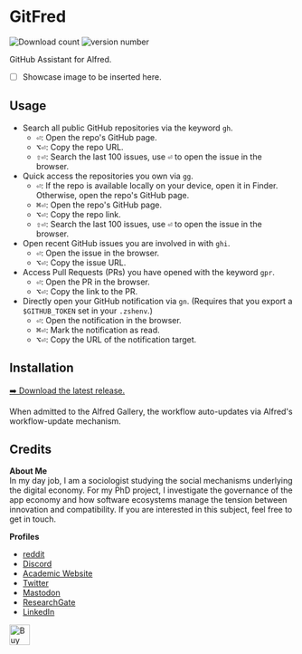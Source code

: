 <!-- LTeX: enabled=false -->
# GitFred
<!-- LTeX: enabled=true -->
![Download count](https://img.shields.io/github/downloads/chrisgrieser/gitfred/total?label=Total%20Downloads&style=plastic)
![version number](https://img.shields.io/github/v/release/chrisgrieser/gitfred?label=Latest%20Release&style=plastic)

GitHub Assistant for Alfred.

- [ ] Showcase image to be inserted here.

## Usage
- Search all public GitHub repositories via the keyword `gh`.
	+ <kbd>⏎</kbd>: Open the repo's GitHub page.
	+ <kbd>⌥⏎</kbd>: Copy the repo URL.
	+ <kbd>⇧⏎</kbd>: Search the last 100 issues, use <kbd>⏎</kbd> to open the
	  issue in the browser.
- Quick access the repositories you own via `gg`.
	+ <kbd>⏎</kbd>: If the repo is available locally on your device, open it in
	  Finder. Otherwise, open the repo's GitHub page.
	+ <kbd>⌘⏎</kbd>: Open the repo's GitHub page.
	+ <kbd>⌥⏎</kbd>: Copy the repo link.
	+ <kbd>⇧⏎</kbd>: Search the last 100 issues, use <kbd>⏎</kbd> to open the
	  issue in the browser.
- Open recent GitHub issues you are involved in with `ghi`.
	+ <kbd>⏎</kbd>: Open the issue in the browser.
	+ <kbd>⌥⏎</kbd>: Copy the issue URL.
- Access Pull Requests (PRs) you have opened with the keyword `gpr`.
	+ <kbd>⏎</kbd>: Open the PR in the browser.
	+ <kbd>⌥⏎</kbd>: Copy the link to the PR.
- Directly open your GitHub notification via `gn`. (Requires that you export a
  `$GITHUB_TOKEN` set in your `.zshenv`.)
	+ <kbd>⏎</kbd>: Open the notification in the browser.
	+ <kbd>⌘⏎</kbd>: Mark the notification as read.
	+ <kbd>⌥⏎</kbd>: Copy the URL of the notification target.

## Installation
[➡️ Download the latest release.](./releases/latest)

When admitted to the Alfred Gallery, the workflow auto-updates via Alfred's
workflow-update mechanism.

<!-- vale Google.FirstPerson = NO -->
## Credits
__About Me__  
In my day job, I am a sociologist studying the social mechanisms underlying the
digital economy. For my PhD project, I investigate the governance of the app
economy and how software ecosystems manage the tension between innovation and
compatibility. If you are interested in this subject, feel free to get in touch.

__Profiles__  
- [reddit](https://www.reddit.com/user/pseudometapseudo)
- [Discord](https://discordapp.com/users/462774483044794368/)
- [Academic Website](https://chris-grieser.de/)
- [Twitter](https://twitter.com/pseudo_meta)
- [Mastodon](https://pkm.social/@pseudometa)
- [ResearchGate](https://www.researchgate.net/profile/Christopher-Grieser)
- [LinkedIn](https://www.linkedin.com/in/christopher-grieser-ba693b17a/)

<a href='https://ko-fi.com/Y8Y86SQ91' target='_blank'>
	<img
	height='36'
	style='border:0px;height:36px;'
	src='https://cdn.ko-fi.com/cdn/kofi1.png?v=3'
	border='0'
	alt='Buy Me a Coffee at ko-fi.com'
/></a>
